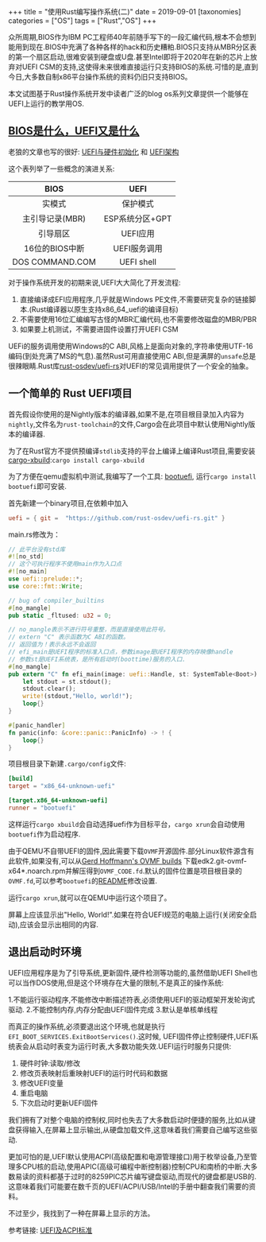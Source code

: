 +++
title = "使用Rust编写操作系统(二)"
date = 2019-09-01
[taxonomies]
categories = ["OS"]
tags = ["Rust","OS"]
+++

众所周期,BIOS作为IBM PC工程师40年前随手写下的一段汇编代码,根本不会想到能用到现在.BIOS中充满了各种各样的hack和历史糟粕.BIOS只支持从MBR分区表的第一个扇区启动,很难安装到硬盘或U盘.甚至Intel即将于2020年在新的芯片上放弃对UEFI CSM的支持,这使得未来很难直接运行只支持BIOS的系统.可惜的是,直到今日,大多数自制x86平台操作系统的资料仍旧只支持BIOS。

本文试图基于Rust操作系统开发中读者广泛的blog os系列文章提供一个能够在UEFI上运行的教学用OS.

<!-- more -->

## [BIOS是什么，UEFI又是什么](https://12101111.github.io/diannao110/firmware/%E4%B8%BB%E6%9D%BF%E5%9B%BA%E4%BB%B6.html)

老狼的文章也写的很好: [UEFI与硬件初始化](https://zhuanlan.zhihu.com/p/25941340) 和 [UEFI架构](https://zhuanlan.zhihu.com/p/25941528)

这个表列举了一些概念的演进关系:

BIOS | UEFI
:-: | :-:
实模式|保护模式
主引导记录(MBR)| ESP系统分区+GPT
引导扇区| UEFI应用
16位的BIOS中断| UEFI服务调用
DOS COMMAND.COM | UEFI shell

对于操作系统开发的初期来说,UEFI大大简化了开发流程:

1. 直接编译成EFI应用程序,几乎就是Windows PE文件,不需要研究复杂的链接脚本.(Rust编译器以原生支持x86_64_uefi的编译目标)
2. 不需要使用16位汇编编写古怪的MBR汇编代码,也不需要修改磁盘的MBR/PBR
3. 如果要上机测试，不需要进固件设置打开UEFI CSM

UEFi的服务调用使用Windows的C ABI,风格上是面向对象的,字符串使用UTF-16编码(到处充满了MS的气息).虽然Rust可用直接使用C ABI,但是满屏的`unsafe`总是很辣眼睛.Rust库[rust-osdev/uefi-rs](https://github.com/rust-osdev/uefi-rs)对UEFI的常见调用提供了一个安全的抽象。

## 一个简单的 Rust UEFI项目

首先假设你使用的是Nightly版本的编译器,如果不是,在项目根目录加入内容为`nightly`,文件名为`rust-toolchain`的文件,Cargo会在此项目中默认使用Nightly版本的编译器.

为了在Rust官方不提供预编译`stdlib`支持的平台上编译上编译Rust项目,需要安装[cargo-xbuild](https://github.com/rust-osdev/cargo-xbuild):`cargo install cargo-xbuild`

为了方便在qemu虚拟机中测试,我编写了一个工具: [bootuefi](https://github.com/12101111/bootuefi), 运行`cargo install bootuefi`即可安装.

首先新建一个binary项目,在依赖中加入

```TOML
uefi = { git =  "https://github.com/rust-osdev/uefi-rs.git" }
```

main.rs修改为：

```rust
// 此平台没有std库
#![no_std]
// 这个可执行程序不使用main作为入口点
#![no_main]
use uefi::prelude::*;
use core::fmt::Write;

// bug of compiler_builtins
#[no_mangle]
pub static _fltused: u32 = 0;

// no_mangle表示不进行符号重整，而是直接使用此符号。
// extern "C" 表示函数为C ABI的函数。
// 返回值为！表示永远不会返回
// efi_main是UEFI程序的标准入口点，参数image是UEFI程序的内存映像handle
// 参数st是UEFI系统表，是所有启动时(boottime)服务的入口.
#[no_mangle]
pub extern "C" fn efi_main(image: uefi::Handle, st: SystemTable<Boot>) -> ! {
    let stdout = st.stdout();
    stdout.clear();
    write!(stdout,"Hello, world!");
    loop{}
}

#[panic_handler]
fn panic(info: &core::panic::PanicInfo) -> ! {
    loop{}
}
```

项目根目录下新建`.cargo/config`文件:

```TOML
[build]
target = "x86_64-unknown-uefi"

[target.x86_64-unknown-uefi]
runner = "bootuefi"
```

这样运行`cargo xbuild`会自动选择uefi作为目标平台，`cargo xrun`会自动使用`bootuefi`作为启动程序.

由于QEMU不自带UEFI的固件,因此需要下载`OVMF`开源固件.部分Linux软件源含有此软件,如果没有,可以从[Gerd Hoffmann's OVMF builds](https://www.kraxel.org/repos/jenkins/edk2/) 下载edk2.git-ovmf-x64*.noarch.rpm并解压得到`OVMF_CODE.fd`.默认的固件位置是项目根目录的`OVMF.fd`,可以参考`bootuefi`的[README](https://github.com/12101111/bootuefi/blob/master/README.md)修改设置.

运行`cargo xrun`,就可以在QEMU中运行这个项目了。

屏幕上应该显示出"Hello, World!".如果在符合UEFI规范的电脑上运行(关闭安全启动),应该会显示出相同的内容.

## 退出启动时环境

UEFI应用程序是为了引导系统,更新固件,硬件检测等功能的,虽然借助UEFI Shell也可以当作DOS使用,但是这个环境存在大量的限制,不是真正的操作系统:

1.不能运行驱动程序,不能修改中断描述符表,必须使用UEFI的驱动框架开发轮询式驱动.
2.不能控制内存,内存分配由UEFI固件完成
3.默认是单核单线程

而真正的操作系统,必须要退出这个环境,也就是执行`EFI_BOOT_SERVICES.ExitBootServices()`.这时候, UEFI固件停止控制硬件,UEFI系统表会从启动时表变为运行时表,大多数功能失效.UEFI运行时服务只提供:

1. 硬件时钟:读取/修改
2. 修改页表映射后重映射UEFI的运行时代码和数据
3. 修改UEFI变量
4. 重启电脑
5. 下次启动时更新UEFI固件

我们拥有了对整个电脑的控制权,同时也失去了大多数启动时便捷的服务,比如从键盘获得输入,在屏幕上显示输出,从硬盘加载文件,这意味着我们需要自己编写这些驱动.

更加可怕的是,UEFI默认使用ACPI(高级配置和电源管理接口)用于枚举设备,乃至管理多CPU核的启动,使用APIC(高级可编程中断控制器)控制CPU和南桥的中断.大多数易读的资料都基于过时的8259PIC芯片编写键盘驱动,而现代的键盘都是USB的.这意味着我们可能要在数千页的UEFI/ACPI/USB/Intel的手册中翻查我们需要的资料。

不过至少，我找到了一种在屏幕上显示的方法。

参考链接: [UEFI及ACPI标准](https://uefi.org/specifications)
